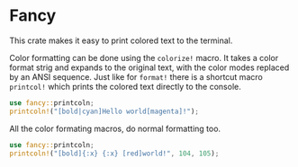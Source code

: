 
# Fancy

This crate makes it easy to print colored text to the terminal.

Color formatting can be done using the `colorize!` macro. It takes a color format strig and expands to the original text, with the color modes replaced by an ANSI sequence. 
Just like for `format!` there is a shortcut macro `printcol!` which prints the colored text directly to the console.

```rust
use fancy::printcoln;
printcoln!("[bold|cyan]Hello world[magenta]!");
```

All the color formating macros, do normal formatting too.

```rust
use fancy::printcoln;
printcoln!("[bold]{:x} {:x} [red]world!", 104, 105);
```
